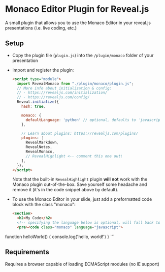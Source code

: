 # Monaco Editor Plugin for Reveal.js

A small plugin that allows you to use the Monaco Editor in your reveal.js presentations (i.e. live coding, etc.)

## Setup

* Copy the plugin file (`plugin.js`) into the `/plugin/monaco` folder of your presentation
* Import and register the plugin: 
    ```html
    <script type="module">
      import RevealMonaco from "./plugin/monaco/plugin.js";
      // More info about initialization & config:
      // - https://revealjs.com/initialization/
      // - https://revealjs.com/config/
      Reveal.initialize({
        hash: true,

        monaco: {
          defaultLanguage: 'python' // optional, defaults to 'javascript'
        },

        // Learn about plugins: https://revealjs.com/plugins/
        plugins: [
          RevealMarkdown,
          RevealNotes,
          RevealMonaco,
          // RevealHighlight <-- comment this one out!
        ],
      });
    </script>
    ```

    Note that the built-in `RevealHighlight` plugin **will not** work with the Monaco plugin out-of-the-box.
    Save yourself some headache and remove it (it's in the code snippet above by default).
* To use the Monaco Editor in your slide, just add a preformatted code block with the class "monaco":
    ```html
    <section>
      <h2>My Code</h2>
      <!-- specifying the language below is optional, will fall back to default -->
      <pre><code class="monaco" language="javascript">
function helloWorld() {
  console.log('hello, world!')
}
      </code></pre>
    </section>
    ```

## Requirements

Requires a browser capable of loading ECMAScript modules (no IE support)

